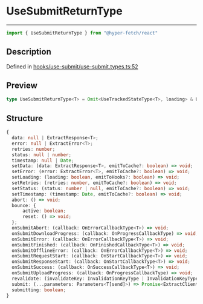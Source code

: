 

# UseSubmitReturnType

<div class="api-docs__separator" data-reactroot="">

---

</div><div class="api-docs__import" data-reactroot="">

```ts
import { UseSubmitReturnType } from "@hyper-fetch/react"
```

</div><div class="api-docs__section">

## Description

</div><div class="api-docs__description"><span class="api-docs__do-not-parse">



</span></div><p class="api-docs__definition">

Defined in [hooks/use-submit/use-submit.types.ts:52](https://github.com/BetterTyped/hyper-fetch/blob/2ce105c7/packages/react/src/hooks/use-submit/use-submit.types.ts#L52)

</p><div class="api-docs__section">

## Preview

</div><div class="api-docs__preview type single">

```ts
type UseSubmitReturnType<T> = Omit<UseTrackedStateType<T>, loading> & UseTrackedStateActions<T> & { abort: () => void; bounce: { active: boolean; reset: () => void }; onSubmitAbort: (callback: OnErrorCallbackType<T>) => void; onSubmitDownloadProgress: (callback: OnProgressCallbackType) => void; onSubmitError: (callback: OnErrorCallbackType<T>) => void; onSubmitFinished: (callback: OnFinishedCallbackType<T>) => void; onSubmitOfflineError: (callback: OnErrorCallbackType<T>) => void; onSubmitRequestStart: (callback: OnStartCallbackType<T>) => void; onSubmitResponseStart: (callback: OnStartCallbackType<T>) => void; onSubmitSuccess: (callback: OnSuccessCallbackType<T>) => void; onSubmitUploadProgress: (callback: OnProgressCallbackType) => void; revalidate: (invalidateKey: InvalidationKeyType | InvalidationKeyType[]) => void; submit: (...parameters: Parameters<T[send]>) => Promise<ExtractClientReturnType<T>>; submitting: boolean };
```

</div><div class="api-docs__section">

## Structure

</div><div class="api-docs__returns">

```ts
{
  data: null | ExtractResponse<T>;
  error: null | ExtractError<T>;
  retries: number;
  status: null | number;
  timestamp: null | Date;
  setData: (data: ExtractResponse<T>, emitToCache?: boolean) => void;
  setError: (error: ExtractError<T>, emitToCache?: boolean) => void;
  setLoading: (loading: boolean, emitToHooks?: boolean) => void;
  setRetries: (retries: number, emitToCache?: boolean) => void;
  setStatus: (status: number | null, emitToCache?: boolean) => void;
  setTimestamp: (timestamp: Date, emitToCache?: boolean) => void;
  abort: () => void;
  bounce: {
      active: boolean;
      reset: () => void;
  };
  onSubmitAbort: (callback: OnErrorCallbackType<T>) => void;
  onSubmitDownloadProgress: (callback: OnProgressCallbackType) => void;
  onSubmitError: (callback: OnErrorCallbackType<T>) => void;
  onSubmitFinished: (callback: OnFinishedCallbackType<T>) => void;
  onSubmitOfflineError: (callback: OnErrorCallbackType<T>) => void;
  onSubmitRequestStart: (callback: OnStartCallbackType<T>) => void;
  onSubmitResponseStart: (callback: OnStartCallbackType<T>) => void;
  onSubmitSuccess: (callback: OnSuccessCallbackType<T>) => void;
  onSubmitUploadProgress: (callback: OnProgressCallbackType) => void;
  revalidate: (invalidateKey: InvalidationKeyType | InvalidationKeyType[]) => void;
  submit: (...parameters: Parameters<T[send]>) => Promise<ExtractClientReturnType<T>>;
  submitting: boolean;
}
```

</div>
